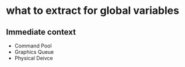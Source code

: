 # what to extract for global variables

## Immediate context

* Command Pool
* Graphics Queue
* Physical Deivce
